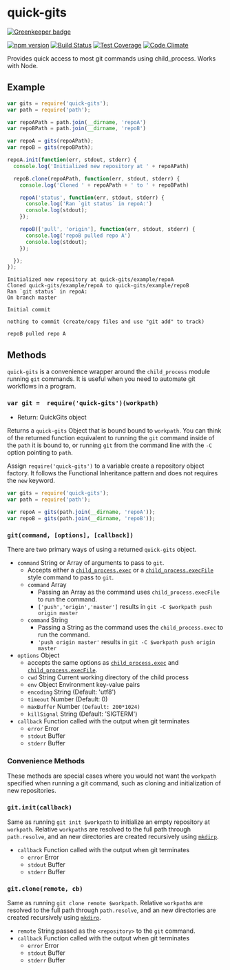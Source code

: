 quick-gits
=========

[![Greenkeeper badge](https://badges.greenkeeper.io/bcomnes/quick-gits.svg)](https://greenkeeper.io/)

[![npm version](https://badge.fury.io/js/quick-gits.svg)](https://www.npmjs.com/package/quick-gits)
[![Build Status](https://travis-ci.org/bcomnes/quick-gits.svg)](https://travis-ci.org/bcomnes/quick-gits)
[![Test Coverage](https://codeclimate.com/github/bcomnes/quick-gits/badges/coverage.svg)](https://codeclimate.com/github/bcomnes/quick-gits)
[![Code Climate](https://codeclimate.com/github/bcomnes/quick-gits/badges/gpa.svg)](https://codeclimate.com/github/bcomnes/quick-gits)

Provides quick access to most git commands using child_process.  Works with Node.

## Example

```js
var gits = require('quick-gits');
var path = require('path');

var repoAPath = path.join(__dirname, 'repoA')
var repoBPath = path.join(__dirname, 'repoB')

var repoA = gits(repoAPath);
var repoB = gits(repoBPath);

repoA.init(function(err, stdout, stderr) {
  console.log('Initialized new repository at ' + repoAPath)

  repoB.clone(repoAPath, function(err, stdout, stderr) {
    console.log('Cloned ' + repoAPath + ' to ' + repoBPath)

    repoA('status', function(err, stdout, stderr) {
      console.log('Ran `git status` in repoA:')
      console.log(stdout);
    });

    repoB(['pull', 'origin'], function(err, stdout, stderr) {
      console.log('repoB pulled repo A')
      console.log(stdout);
    });

  });
});

```

```
Initialized new repository at quick-gits/example/repoA
Cloned quick-gits/example/repoA to quick-gits/example/repoB
Ran `git status` in repoA:
On branch master

Initial commit

nothing to commit (create/copy files and use "git add" to track)

repoB pulled repo A
```

## Methods

`quick-gits` is a convenience wrapper around the `child_process` module running `git` commands.  It is useful when you need to automate git workflows in a program.


### `var git =  require('quick-gits')(workpath)`

- Return: QuickGits object

Returns a `quick-gits` Object that is bound bound to `workpath`.  You can think of the returned function equivalent to running the `git` command inside of the `path` it is bound to, or running `git` from the command line with the `-C` option pointing to `path`.

Assign `require('quick-gits')` to a variable create a repository object factory.  It follows the Functional Inheritance pattern and does not requires the `new` keyword.

```js
var gits = require('quick-gits');
var path = require('path');

var repoA = gits(path.join(__dirname, 'repoA'));
var repoB = gits(path.join(__dirname, 'repoB'));
```

### `git(command, [options], [callback])`

There are two primary ways of using a returned `quick-gits` object.

- `command` String or Array of arguments to pass to `git`.
  - Accepts either a [`child_process.exec`](http://nodejs.org/api/child_process.html#child_process_child_process_exec_command_options_callback) or a [`child_process.execFile`](http://nodejs.org/api/child_process.html#child_process_child_process_execfile_file_args_options_callback) style command to pass to `git`.
  - `command` Array
    - Passing an Array as the command uses `child_process.execFile` to run the command.
    - `['push','origin','master']` results in `git -C $workpath push origin master`
  - `command` String
    - Passing a String as the command uses the `child_process.exec` to run the command.
    - `'push origin master'` results in `git -C $workpath push origin master`
- `options` Object
  - accepts the same options as [`child_process.exec`](http://nodejs.org/api/child_process.html#child_process_child_process_exec_command_options_callback) and [`child_process.execFile`](http://nodejs.org/api/child_process.html#child_process_child_process_execfile_file_args_options_callback).
  - `cwd` String Current working directory of the child process
  - `env` Object Environment key-value pairs
  - `encoding` String (Default: 'utf8')
  - `timeout` Number (Default: 0)
  - `maxBuffer` Number `(Default: 200*1024)`
  - `killSignal` String (Default: 'SIGTERM')
- `callback` Function called with the output when git terminates
  - `error` Error
  - `stdout` Buffer
  - `stderr` Buffer

### Convenience Methods

These methods are special cases where you would not want the `workpath` specified when running a git command, such as cloning and initialization of new repositories.

### `git.init(callback)`

Same as running `git init $workpath` to initialize an empty repository at `workpath`.  Relative `workpath`s are resolved to the full path through `path.resolve`, and an new directories are created recursively using [`mkdirp`](https://www.npmjs.com/package/mkdirp).

- `callback` Function called with the output when git terminates
  - `error` Error
  - `stdout` Buffer
  - `stderr` Buffer

### `git.clone(remote, cb)`

Same as running `git clone remote $workpath`.  Relative `workpath`s are resolved to the full path through `path.resolve`, and an new directories are created recursively using [`mkdirp`](https://www.npmjs.com/package/mkdirp).

- `remote` String passed as the `<repository>` to the `git` command.
- `callback` Function called with the output when git terminates
  - `error` Error
  - `stdout` Buffer
  - `stderr` Buffer

